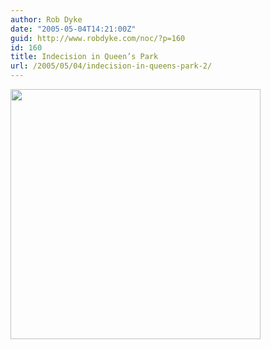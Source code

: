 ```yaml
---
author: Rob Dyke
date: "2005-05-04T14:21:00Z"
guid: http://www.robdyke.com/noc/?p=160
id: 160
title: Indecision in Queen’s Park
url: /2005/05/04/indecision-in-queens-park-2/
---
```

<img src="http://www.comwifinet.com/becampaign/queensparkfoodandwine.jpg" width="400" /></img>